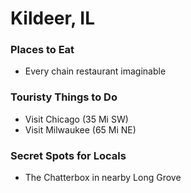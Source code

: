 # Kildeer, IL

### Places to Eat
 - Every chain restaurant imaginable
 
### Touristy Things to Do
 - Visit Chicago (35 Mi SW)
 - Visit Milwaukee (65 Mi NE)
 
### Secret Spots for Locals
 - The Chatterbox in nearby Long Grove
